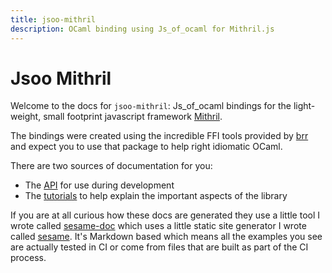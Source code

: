 ```yaml
---
title: jsoo-mithril
description: OCaml binding using Js_of_ocaml for Mithril.js
---
```


# Jsoo Mithril

Welcome to the docs for `jsoo-mithril`: Js_of_ocaml bindings for the light-weight, small footprint javascript framework [Mithril](https://mithril.js.org/index.html).

The bindings were created using the incredible FFI tools provided by [brr](https://erratique.ch/software/brr) and expect you to use that package to help right idiomatic OCaml. 

There are two sources of documentation for you: 

  - The [API](./api/mithril) for use during development 
  - The [tutorials](./tutorials) to help explain the important aspects of the library

If you are at all curious how these docs are generated they use a little tool I wrote called [sesame-doc](https://github.com/patricoferris/sesame/tree/main/sesame-doc) which uses a little static site generator I wrote called [sesame](https://github.com/patricoferris/sesame). It's Markdown based which means all the examples you see are actually tested in CI or come from files that are built as part of the CI process.